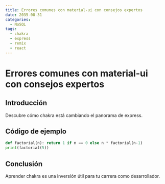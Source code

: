 ```yaml
---
title: Errores comunes con material-ui con consejos expertos
date: 2035-08-31
categories:
  - NoSQL
tags:
  - chakra
  - express
  - remix
  - react
---
```


# Errores comunes con material-ui con consejos expertos

## Introducción

Descubre cómo chakra está cambiando el panorama de express.

## Código de ejemplo

```python
def factorial(n): return 1 if n == 0 else n * factorial(n-1)
print(factorial(5))
```

## Conclusión

Aprender chakra es una inversión útil para tu carrera como desarrollador.